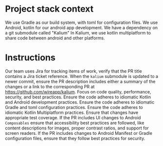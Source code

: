 # Project stack context
We use Gradle as our build system, with toml for configuration files.
We use Android, kotlin for our android app development.
We have a dependency on a git submodule called "Kalium"
In Kalium, we use kotlin multiplatform to share code between android and other platforms.

# Instructions 
Our team uses Jira for tracking items of work, verify that the PR title contains a Jira ticket reference.
When the `kalium` submodule is updated to a newer commit, ensure the PR description includes either a summary of the changes or a link to the corresponding PR at https://github.com/wireapp/kalium.
Focus on code quality, performance, security, and best practices.
Ensure the code adheres to idiomatic Kotlin and Android development practices.
Ensure the code adheres to idiomatic Gradle and toml configuration practices.
Ensure the code adheres to idiomatic Kotlin Multiplatform practices.
Ensure that changes have appropriate test coverage.
If the PR includes UI changes to Android `Composables` ensure that accessibility best practices are followed, like content descriptions for images, proper contrast ratios, and support for screen readers.
If the PR includes changes to Android Manifest or Gradle configuration files, ensure that they follow best practices for security.
